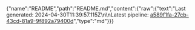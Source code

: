 {"name":"README","path":"README.md","content":{"raw":{"text":"Last generated: 2024-04-30T11:39:57.115Z\n\nLatest pipeline: [a589f1fa-27cb-43cd-81a9-9f892a79400d](/pipeline/a589f1fa-27cb-43cd-81a9-9f892a79400d)","type":"md"}}}